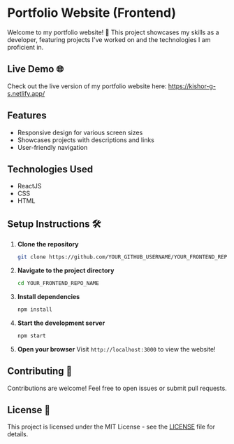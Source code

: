 # Portfolio Website (Frontend)

Welcome to my portfolio website! 🎉 This project showcases my skills as a developer, featuring projects I've worked on and the technologies I am proficient in.

## Live Demo 🌐

Check out the live version of my portfolio website here: https://kishor-g-s.netlify.app/

## Features

- Responsive design for various screen sizes
- Showcases projects with descriptions and links
- User-friendly navigation

## Technologies Used

- ReactJS
- CSS
- HTML

## Setup Instructions 🛠️

1. **Clone the repository**

   ```bash
   git clone https://github.com/YOUR_GITHUB_USERNAME/YOUR_FRONTEND_REPO_NAME.git
   ```

2. **Navigate to the project directory**

   ```bash
   cd YOUR_FRONTEND_REPO_NAME
   ```

3. **Install dependencies**

   ```bash
   npm install
   ```

4. **Start the development server**

   ```bash
   npm start
   ```

5. **Open your browser**
   Visit `http://localhost:3000` to view the website!

## Contributing 🤝

Contributions are welcome! Feel free to open issues or submit pull requests.

## License 📄

This project is licensed under the MIT License - see the [LICENSE](LICENSE) file for details.
